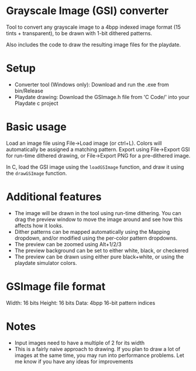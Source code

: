 # Grayscale Image (GSI) converter
Tool to convert any grayscale image to a 4bpp indexed image format (15 tints + transparent), to be drawn with 1-bit dithered patterns.

Also includes the code to draw the resulting image files for the playdate.

# Setup
- Converter tool (Windows only): Download and run the .exe from bin/Release
- Playdate drawing: Download the GSImage.h file from 'C Code/' into your Playdate c project

# Basic usage
Load an image file using File->Load image (or ctrl+L). Colors will automatically be assigned a matching pattern. Export using File->Export GSI for run-time dithered drawing, or File->Export PNG for a pre-dithered image.

In C, load the GSI image using the `loadGSImage` function, and draw it using the `drawGSImage` function.

# Additional features
- The image will be drawn in the tool using run-time dithering. You can drag the preview window to move the image around and see how this affects how it looks.
- Dither patterns can be mapped automatically using the Mapping dropdown, and/or modified using the per-color pattern dropdowns.
- The preview can be zoomed using Alt+1/2/3
- The preview background can be set to either white, black, or checkered
- The preview can be drawn using either pure black+white, or using the playdate simulator colors.

# GSImage file format
Width: 16 bits
Height: 16 bits
Data: 4bpp 16-bit pattern indices

# Notes
- Input images need to have a multiple of 2 for its width
- This is a fairly naive approach to drawing. If you plan to draw a lot of images at the same time, you may run into performance problems. Let me know if you have any ideas for improvements
